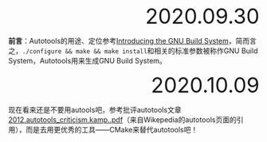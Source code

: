 <div style="text-align:right; font-size:3em;">2020.09.30</div>

**前言**：Autotools的用途、定位参考[Introducing the GNU Build System](https://www.gnu.org/software/automake/manual/html_node/GNU-Build-System.html#GNU-Build-System)，简而言之，`./configure && make && make install`和相关的标准参数被称作GNU Build System，Autotools用来生成GNU Build System。

<div style="text-align:right; font-size:3em;">2020.10.09</div>

现在看来还是不要用autools吧，参考批评autotools文章[2012.autotools_criticism.kamp..pdf](../../../Essays/GNU/2012.autotools_criticism.kamp..pdf)（来自Wikepedia的autotools页面的引用），而是去用更优秀的工具——CMake来替代autotools吧！